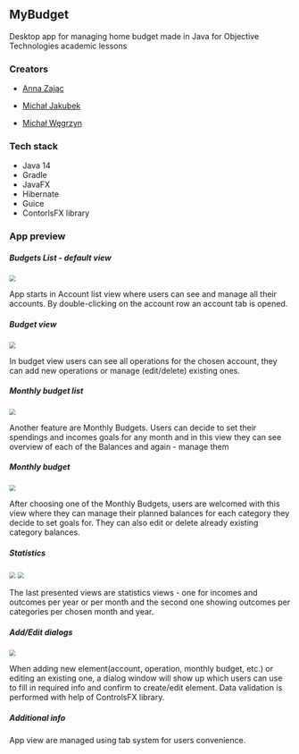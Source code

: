 ## MyBudget

Desktop app for managing home budget made in Java for Objective Technologies academic lessons

### Creators

- [Anna Zając](https://github.com/Iffern)

- [Michał Jakubek](https://github.com/XertDev)
- [Michał Węgrzyn](https://github.com/mwegrzyn2311)

### Tech stack

- Java 14
- Gradle
- JavaFX
- Hibernate
- Guice
- ContorlsFX library

### App preview

##### Budgets List - default view

<img src="./readme_images/Budgets.jpg?raw=true" style="zoom:70%"/>

App starts in Account list view where users can see and manage all their accounts. By double-clicking on the account row an account tab is opened.

##### Budget view

<img src="./readme_images/ExampleBudget.jpg?raw=true" style="zoom:70%"/>

In budget view users can see all operations for the chosen account, they can add new operations or manage (edit/delete) existing ones.

##### Monthly budget list

<img src="./readme_images/MonthlyBudgets.jpg?raw=true" style="zoom:70%"/>

Another feature are Monthly Budgets. Users can decide to set their spendings and incomes goals for any month and in this view they can see overview of each of the Balances and again - manage them

##### Monthly budget

<img src="./readme_images/ExampleMonthlyBudget.jpg?raw=true" style="zoom:70%"/>

After choosing one of the Monthly Budgets, users are welcomed with this view where they can manage their planned balances for each category they decide to set goals for. They can also edit or delete already existing category balances.

##### Statistics

<img src="./readme_images/IncomeOutcomeStats.jpg?raw=true" style="zoom:70%"/>

<img src="./readme_images/OutcomePerCatStats.jpg?raw=true" style="zoom:70%"/>

The last presented views are statistics views - one for incomes and outcomes per year or per month and the second one showing outcomes per categories per chosen month and year.

##### Add/Edit dialogs

<img src="./readme_images/ExampleEditDialog.jpg?raw=true" style="zoom:70%"/>

When adding new element(account, operation, monthly budget, etc.) or editing an existing one, a dialog window will show up which users can use to fill in required info and confirm to create/edit element. Data validation is performed with help of ControlsFX library.

##### Additional info

App view are managed using tab system for users convenience.